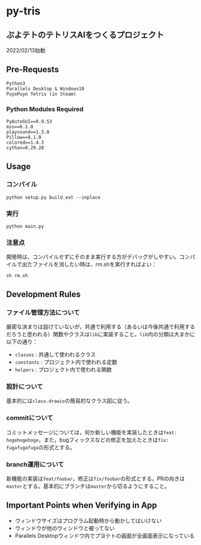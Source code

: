 # py-tris

## ぷよテトのテトリスAIをつくるプロジェクト

2022/02/13始動

## Pre-Requests

```
Python3
Parallels Desktop & Windows10
PuyoPuyo Tetris (in Steam)
```

### Python Modules Required

```
PyAutoGUI==0.9.53
mss==6.1.0
playsound==1.3.0
Pillow==8.1.0
colored==1.4.3
cython=0.29.28
```

## Usage

### コンパイル

```
python setup.py build_ext --inplace
```

### 実行

```
python main.py
```

### 注意点

開発時は、コンパイルせずにそのまま実行する方がデバッグがしやすい。コンパイルで出たファイルを消したい時は、rm.shを実行すればよい：

```
sh rm.sh
```

## Development Rules

### ファイル管理方法について

厳密な決まりは設けていないが，共通で利用する（あるいは今後共通で利用するだろうと思われる）関数やクラスは`lib`に実装すること。`lib`内の分類は大まかに以下の通り：

- `classes` : 共通して使われるクラス
- `constants` : プロジェクト内で使われる定数
- `helpers` : プロジェクト内で使われる関数

### 設計について

基本的には`class.drawio`の簡易的なクラス図に従う。

### commitについて

コミットメッセージについては，何か新しい機能を実装したときは`feat: hogehogehoge`，また，bugフィックスなどの修正を加えたときは`fix: fugafugafuga`の形式とする。

### branch運用について

新機能の実装は`feat/foobar`，修正は`fix/foobar`の形式とする。PRの向きは`master`とする。基本的にブランチは`master`から切るようにすること。 

## Important Points when Verifying in App

- ウィンドウサイズはプログラム起動時から動かしてはいけない
- ウィンドウが他のウィンドウと被ってない
- Parallels Desktopウィンドウ内でプヨテトの画面が全画面表示になっている
